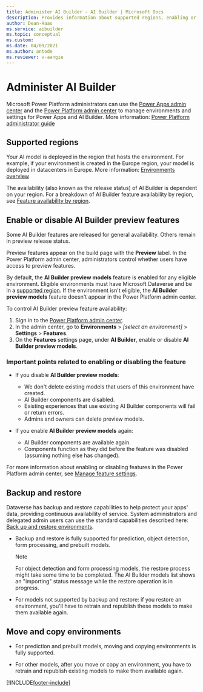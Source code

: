 ```yaml
---
title: Administer AI Builder - AI Builder | Microsoft Docs
description: Provides information about supported regions, enabling or disabling the feature, and backup/restore in AI Builder.
author: Dean-Haas
ms.service: aibuilder
ms.topic: conceptual
ms.custom: 
ms.date: 04/09/2021
ms.author: antode
ms.reviewer: v-aangie
---
```


# Administer AI Builder

Microsoft Power Platform administrators can use the [Power Apps admin center](https://admin.powerapps.com) and the [Power Platform admin center](https://admin.powerplatform.microsoft.com) to manage environments and settings for Power Apps and AI Builder. More information: [Power Platform administrator guide](/power-platform/admin/admin-documentation)

## Supported regions

Your AI model is deployed in the region that hosts the environment. For example, if your environment is created in the Europe region, your model is deployed in datacenters in Europe. More information: [Environments overview](/power-platform/admin/environments-overview)

The availability (also known as the release status) of AI Builder is dependent on your region. For a breakdown of AI Builder feature availability by region, see [Feature availability by region](availability-region.md). 

## Enable or disable AI Builder preview features

Some AI Builder features are released for general availability. Others remain in preview release status.

Preview features appear on the build page with the **Preview** label. In the Power Platform admin center, administrators control whether users have access to preview features.

By default, the **AI Builder preview models** feature is enabled for any eligible environment. Eligible environments must have Microsoft Dataverse and be in a [supported region](availability-region.md). If the environment isn't eligible, the **AI Builder preview models** feature doesn't appear in the Power Platform admin center.

To control AI Builder preview feature availability:

1. Sign in to the [Power Platform admin center](https://admin.powerplatform.microsoft.com).
2. In the admin center, go to **Environments** > *[select an environment]* > **Settings** > **Features**.
3. On the **Features** settings page, under **AI Builder**, enable or disable **AI Builder preview models**.

### Important points related to enabling or disabling the feature

- If you disable **AI Builder preview models**:
  - We don't delete existing models that users of this environment have created.
  - AI Builder components are disabled.
  - Existing experiences that use existing AI Builder components will fail or return errors.
  - Admins and owners can delete preview models.

- If you enable **AI Builder preview models** again:
  - AI Builder components are available again.
  - Components function as they did before the feature was disabled (assuming nothing else has changed).

For more information about enabling or disabling features in the Power Platform admin center, see [Manage feature settings](/power-platform/admin/settings-features).

## Backup and restore

Dataverse has backup and restore capabilities to help protect your apps' data, providing continuous availability of service. System administrators and delegated admin users can use the standard capabilities described here: [Back up and restore environments](/power-platform/admin/backup-restore-environments).

- Backup and restore is fully supported for prediction, object detection, form processing, and prebuilt models.

  >[!NOTE]
  >For object detection and form processing models, the restore process might take some time to be completed. The AI Builder models list shows an "importing" status message while the restore operation is in progress.

- For models not supported by backup and restore: if you restore an environment, you'll have to retrain and republish these models to make them available again.

## Move and copy environments

- For prediction and prebuilt models, moving and copying environments is fully supported.

- For other models, after you move or copy an environment, you have to retrain and republish existing models to make them available again.


[!INCLUDE[footer-include](includes/footer-banner.md)]
